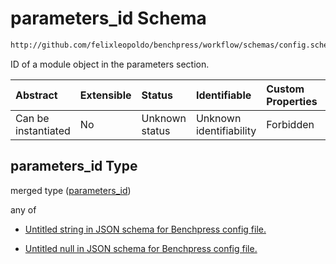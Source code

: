 # parameters\_id Schema

```txt
http://github.com/felixleopoldo/benchpress/workflow/schemas/config.schema.json#/definitions/data_setup_dict/properties/parameters_id
```

ID of a module object in the parameters section.

| Abstract            | Extensible | Status         | Identifiable            | Custom Properties | Additional Properties | Access Restrictions | Defined In                                                              |
| :------------------ | :--------- | :------------- | :---------------------- | :---------------- | :-------------------- | :------------------ | :---------------------------------------------------------------------- |
| Can be instantiated | No         | Unknown status | Unknown identifiability | Forbidden         | Allowed               | none                | [newschema.schema.json\*](newschema.schema.json "open original schema") |

## parameters\_id Type

merged type ([parameters\_id](newschema-definitions-data-item-properties-parameters_id.md))

any of

*   [Untitled string in JSON schema for Benchpress config file.](newschema-definitions-data-item-properties-parameters_id-anyof-0.md "check type definition")

*   [Untitled null in JSON schema for Benchpress config file.](newschema-definitions-data-item-properties-parameters_id-anyof-1.md "check type definition")
